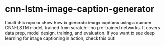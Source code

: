# cnn-lstm-image-caption-generator
I built this repo to show how to generate image captions using a custom CNN-LSTM model, trained from scratch—no pre-trained networks. It covers data prep, model design, training, and evaluation. If you want to see deep learning for image captioning in action, check this out!
